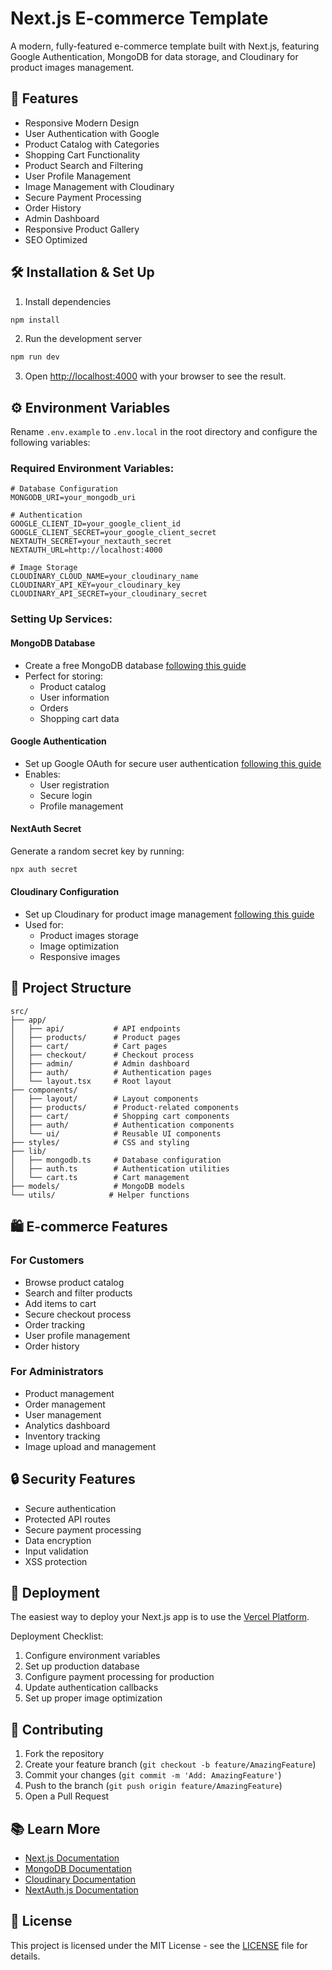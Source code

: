 # Next.js E-commerce Template

A modern, fully-featured e-commerce template built with Next.js, featuring Google Authentication, MongoDB for data storage, and Cloudinary for product images management.

## 🚀 Features
- Responsive Modern Design
- User Authentication with Google
- Product Catalog with Categories
- Shopping Cart Functionality
- Product Search and Filtering
- User Profile Management
- Image Management with Cloudinary
- Secure Payment Processing
- Order History
- Admin Dashboard
- Responsive Product Gallery
- SEO Optimized

## 🛠 Installation & Set Up

1. Install dependencies
```bash
npm install
```

2. Run the development server
```bash
npm run dev
```

3. Open [http://localhost:4000](http://localhost:4000) with your browser to see the result.

## ⚙️ Environment Variables

Rename `.env.example` to `.env.local` in the root directory and configure the following variables:

### Required Environment Variables:
```env
# Database Configuration
MONGODB_URI=your_mongodb_uri

# Authentication
GOOGLE_CLIENT_ID=your_google_client_id
GOOGLE_CLIENT_SECRET=your_google_client_secret
NEXTAUTH_SECRET=your_nextauth_secret
NEXTAUTH_URL=http://localhost:4000

# Image Storage
CLOUDINARY_CLOUD_NAME=your_cloudinary_name
CLOUDINARY_API_KEY=your_cloudinary_key
CLOUDINARY_API_SECRET=your_cloudinary_secret
```

### Setting Up Services:

#### MongoDB Database
- Create a free MongoDB database [following this guide](https://www.mongodb.com/resources/products/fundamentals/create-database)
- Perfect for storing:
  - Product catalog
  - User information
  - Orders
  - Shopping cart data

#### Google Authentication
- Set up Google OAuth for secure user authentication [following this guide](https://developers.google.com/identity/protocols/oauth2)
- Enables:
  - User registration
  - Secure login
  - Profile management

#### NextAuth Secret
Generate a random secret key by running:
```bash
npx auth secret
```

#### Cloudinary Configuration
- Set up Cloudinary for product image management [following this guide](https://cloudinary.com/documentation/cloudinary_credentials_tutorial)
- Used for:
  - Product images storage
  - Image optimization
  - Responsive images

## 📁 Project Structure
```
src/
├── app/              
│   ├── api/           # API endpoints
│   ├── products/      # Product pages
│   ├── cart/          # Cart pages
│   ├── checkout/      # Checkout process
│   ├── admin/         # Admin dashboard
│   ├── auth/          # Authentication pages
│   └── layout.tsx     # Root layout
├── components/    
│   ├── layout/        # Layout components
│   ├── products/      # Product-related components
│   ├── cart/          # Shopping cart components
│   ├── auth/          # Authentication components
│   └── ui/            # Reusable UI components
├── styles/            # CSS and styling
├── lib/              
│   ├── mongodb.ts     # Database configuration
│   ├── auth.ts        # Authentication utilities
│   └── cart.ts        # Cart management
├── models/            # MongoDB models
└── utils/            # Helper functions
```

## 🛍️ E-commerce Features

### For Customers
- Browse product catalog
- Search and filter products
- Add items to cart
- Secure checkout process
- Order tracking
- User profile management
- Order history

### For Administrators
- Product management
- Order management
- User management
- Analytics dashboard
- Inventory tracking
- Image upload and management

## 🔒 Security Features
- Secure authentication
- Protected API routes
- Secure payment processing
- Data encryption
- Input validation
- XSS protection

## 🚀 Deployment

The easiest way to deploy your Next.js app is to use the [Vercel Platform](https://vercel.com/new?utm_medium=default-template&filter=next.js&utm_source=create-next-app&utm_campaign=create-next-app-readme).

Deployment Checklist:
1. Configure environment variables
2. Set up production database
3. Configure payment processing for production
4. Update authentication callbacks
5. Set up proper image optimization

## 🤝 Contributing
1. Fork the repository
2. Create your feature branch (`git checkout -b feature/AmazingFeature`)
3. Commit your changes (`git commit -m 'Add: AmazingFeature'`)
4. Push to the branch (`git push origin feature/AmazingFeature`)
5. Open a Pull Request

## 📚 Learn More
- [Next.js Documentation](https://nextjs.org/docs)
- [MongoDB Documentation](https://docs.mongodb.com/)
- [Cloudinary Documentation](https://cloudinary.com/documentation)
- [NextAuth.js Documentation](https://next-auth.js.org/)

## 📝 License
This project is licensed under the MIT License - see the [LICENSE](LICENSE) file for details.
